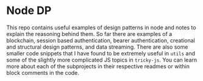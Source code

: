 # Node DP
This repo contains useful examples of design patterns in node and notes to explain the reasoning behind them. So far there are examples of a blockchain, session based authentication, bearer authentication, creational and structural design patterns, and data streaming. There are also some smaller code snippets that I have found to be extremely useful in `utils` and some of the slightly more complicated JS topics in `tricky-js`. You can learn more about each of the subprojects in their respective readmes or within block comments in the code.
